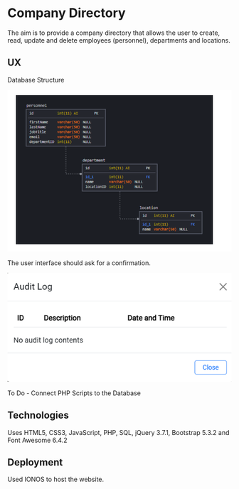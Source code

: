 # Company Directory

The aim is to provide a company directory that allows the user to create, read, update and delete employees (personnel), departments and locations.

## UX

Database Structure

![Database Structure](Data/databasestructure.png)

The user interface should ask for a confirmation.

![Audit Log](Data/auditlogmodal.png)

To Do - Connect PHP Scripts to the Database

## Technologies

Uses HTML5, CSS3, JavaScript, PHP, SQL, jQuery 3.7.1, Bootstrap 5.3.2 and Font Awesome 6.4.2

## Deployment

Used IONOS to host the website.


